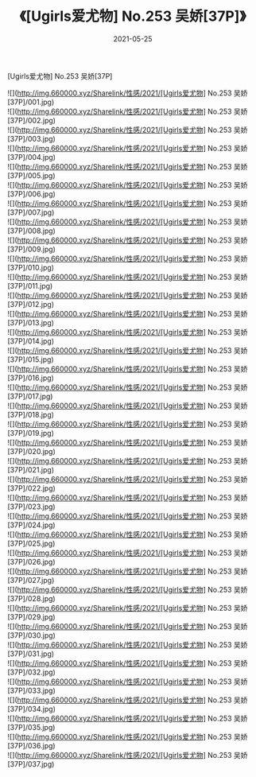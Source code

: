 ﻿---
layout: post
title:  《[Ugirls爱尤物] No.253 吴娇[37P]》
date:   2021-05-25
img: http://img.660000.xyz/Sharelink/性感/2021/[Ugirls爱尤物] No.253 吴娇[37P]/000.jpg
categories: [美女, 清纯, 唯美]
---

[Ugirls爱尤物] No.253 吴娇[37P]

  ![](http://img.660000.xyz/Sharelink/性感/2021/[Ugirls爱尤物] No.253 吴娇[37P]/001.jpg) <br> ![](http://img.660000.xyz/Sharelink/性感/2021/[Ugirls爱尤物] No.253 吴娇[37P]/002.jpg) <br> ![](http://img.660000.xyz/Sharelink/性感/2021/[Ugirls爱尤物] No.253 吴娇[37P]/003.jpg) <br> ![](http://img.660000.xyz/Sharelink/性感/2021/[Ugirls爱尤物] No.253 吴娇[37P]/004.jpg) <br> ![](http://img.660000.xyz/Sharelink/性感/2021/[Ugirls爱尤物] No.253 吴娇[37P]/005.jpg) <br> ![](http://img.660000.xyz/Sharelink/性感/2021/[Ugirls爱尤物] No.253 吴娇[37P]/006.jpg) <br> ![](http://img.660000.xyz/Sharelink/性感/2021/[Ugirls爱尤物] No.253 吴娇[37P]/007.jpg) <br> ![](http://img.660000.xyz/Sharelink/性感/2021/[Ugirls爱尤物] No.253 吴娇[37P]/008.jpg) <br> ![](http://img.660000.xyz/Sharelink/性感/2021/[Ugirls爱尤物] No.253 吴娇[37P]/009.jpg) <br> ![](http://img.660000.xyz/Sharelink/性感/2021/[Ugirls爱尤物] No.253 吴娇[37P]/010.jpg) <br> ![](http://img.660000.xyz/Sharelink/性感/2021/[Ugirls爱尤物] No.253 吴娇[37P]/011.jpg) <br> ![](http://img.660000.xyz/Sharelink/性感/2021/[Ugirls爱尤物] No.253 吴娇[37P]/012.jpg) <br> ![](http://img.660000.xyz/Sharelink/性感/2021/[Ugirls爱尤物] No.253 吴娇[37P]/013.jpg) <br> ![](http://img.660000.xyz/Sharelink/性感/2021/[Ugirls爱尤物] No.253 吴娇[37P]/014.jpg) <br> ![](http://img.660000.xyz/Sharelink/性感/2021/[Ugirls爱尤物] No.253 吴娇[37P]/015.jpg) <br> ![](http://img.660000.xyz/Sharelink/性感/2021/[Ugirls爱尤物] No.253 吴娇[37P]/016.jpg) <br> ![](http://img.660000.xyz/Sharelink/性感/2021/[Ugirls爱尤物] No.253 吴娇[37P]/017.jpg) <br> ![](http://img.660000.xyz/Sharelink/性感/2021/[Ugirls爱尤物] No.253 吴娇[37P]/018.jpg) <br> ![](http://img.660000.xyz/Sharelink/性感/2021/[Ugirls爱尤物] No.253 吴娇[37P]/019.jpg) <br> ![](http://img.660000.xyz/Sharelink/性感/2021/[Ugirls爱尤物] No.253 吴娇[37P]/020.jpg) <br> ![](http://img.660000.xyz/Sharelink/性感/2021/[Ugirls爱尤物] No.253 吴娇[37P]/021.jpg) <br> ![](http://img.660000.xyz/Sharelink/性感/2021/[Ugirls爱尤物] No.253 吴娇[37P]/022.jpg) <br> ![](http://img.660000.xyz/Sharelink/性感/2021/[Ugirls爱尤物] No.253 吴娇[37P]/023.jpg) <br> ![](http://img.660000.xyz/Sharelink/性感/2021/[Ugirls爱尤物] No.253 吴娇[37P]/024.jpg) <br> ![](http://img.660000.xyz/Sharelink/性感/2021/[Ugirls爱尤物] No.253 吴娇[37P]/025.jpg) <br> ![](http://img.660000.xyz/Sharelink/性感/2021/[Ugirls爱尤物] No.253 吴娇[37P]/026.jpg) <br> ![](http://img.660000.xyz/Sharelink/性感/2021/[Ugirls爱尤物] No.253 吴娇[37P]/027.jpg) <br> ![](http://img.660000.xyz/Sharelink/性感/2021/[Ugirls爱尤物] No.253 吴娇[37P]/028.jpg) <br> ![](http://img.660000.xyz/Sharelink/性感/2021/[Ugirls爱尤物] No.253 吴娇[37P]/029.jpg) <br> ![](http://img.660000.xyz/Sharelink/性感/2021/[Ugirls爱尤物] No.253 吴娇[37P]/030.jpg) <br> ![](http://img.660000.xyz/Sharelink/性感/2021/[Ugirls爱尤物] No.253 吴娇[37P]/031.jpg) <br> ![](http://img.660000.xyz/Sharelink/性感/2021/[Ugirls爱尤物] No.253 吴娇[37P]/032.jpg) <br> ![](http://img.660000.xyz/Sharelink/性感/2021/[Ugirls爱尤物] No.253 吴娇[37P]/033.jpg) <br> ![](http://img.660000.xyz/Sharelink/性感/2021/[Ugirls爱尤物] No.253 吴娇[37P]/034.jpg) <br> ![](http://img.660000.xyz/Sharelink/性感/2021/[Ugirls爱尤物] No.253 吴娇[37P]/035.jpg) <br> ![](http://img.660000.xyz/Sharelink/性感/2021/[Ugirls爱尤物] No.253 吴娇[37P]/036.jpg) <br> ![](http://img.660000.xyz/Sharelink/性感/2021/[Ugirls爱尤物] No.253 吴娇[37P]/037.jpg) <br>